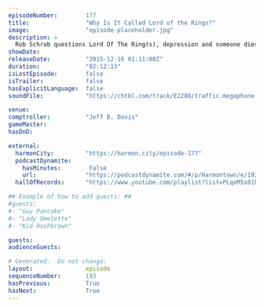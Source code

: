 ```yaml
---
episodeNumber:        177
title:                "Why Is It Called Lord of the Rings?"
image:                "episode-placeholder.jpg"
description: >
  Rob Schrab questions Lord Of The Ring(s), depression and someone dies in Shadow Run! Watch the video at harmontown.com/live
showDate:             
releaseDate:          "2015-12-16 01:11:00Z"
duration:             "02:12:13"
isLostEpisode:        false
isTrailer:            false
hasExplicitLanguage:  false
soundFile:            "https://chtbl.com/track/E2288/traffic.megaphone.fm/STA4624322295.mp3?updated=1560969258"

venue:                
comptroller:          "Jeff B. Davis"
gameMaster:           
hasDnD:               

external:
  harmonCity:         "https://harmon.city/episode-177"
  podcastDynamite:
    hasMinutes:        False
    url:              "https://podcastdynamite.com/#/p/Harmontown/e/193/177"
  hallOfRecords:      "https://www.youtube.com/playlist?list=PLqxM5x81hNOa4MIdhm_by26ssxEKUN8Du"

## Example of how to add guests: ##
#guests:
#- "Guy Pancake"
#- "Lady Omelette"
#- "Kid Hashbrown"

guests:
audienceGuests:

# Generated.  Do not change:
layout:               episode
sequenceNumber:       193
hasPrevious:          True
hasNext:              True
---
```


<!-- The episode description will be rendered here -->
<!-- Add your content below here -->

